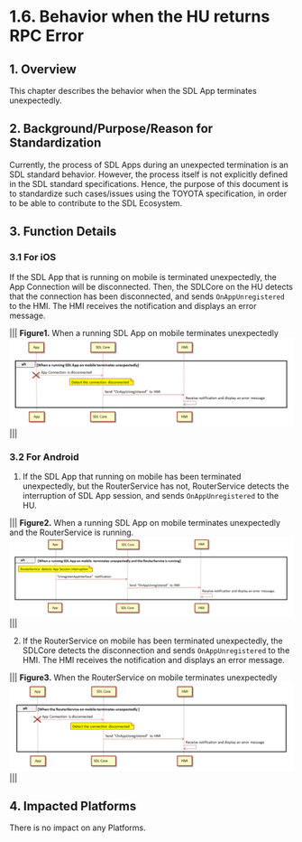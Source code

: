 # 1.6. Behavior when the HU returns RPC Error

## 1. Overview
This chapter describes the behavior when the SDL App terminates unexpectedly.

## 2. Background/Purpose/Reason for Standardization
Currently, the process of SDL Apps during an unexpected termination is an SDL standard behavior. However, the process itself is not explicitly defined in the SDL standard specifications. Hence, the purpose of this document is to standardize such cases/issues using the TOYOTA specification, in order to be able to contribute to the SDL Ecosystem.

## 3. Function Details
### 3.1 For iOS
If the SDL App that is running on mobile is terminated unexpectedly, the App Connection will be disconnected. Then, the SDLCore on the HU detects that the connection has been disconnected, and sends `OnAppUnregistered` to the HMI. The HMI receives the notification and displays an error message.

|||
**Figure1.** When a running SDL App on mobile terminates unexpectedly
![Figure1_sequence_of_SDLApp_for_iOS_terminates_unexpectedly.png](./assets/Figure1_sequence_of_SDLApp_for_iOS_terminates_unexpectedly.png)
|||

### 3.2 For Android
1. If the SDL App that running on mobile has been terminated unexpectedly, but the RouterService has not, RouterService detects the interruption of SDL App session, and sends `OnAppUnregistered` to the HU.

|||
**Figure2.** When a running SDL App on mobile terminates unexpectedly and the RouterService is running.
![Figure2_sequence_of_SDLApp_for_Android_terminates_unexpectedly_01.png](./assets/Figure2_sequence_of_SDLApp_for_Android_terminates_unexpectedly_01.png)
|||

2. If the RouterService on mobile has been terminated unexpectedly, the SDLCore detects the disconnection and sends `OnAppUnregistered` to the HMI. The HMI receives the notification and displays an error message.

|||
**Figure3.** When the RouterService on mobile terminates unexpectedly
![Figure3_sequence_of_SDLApp_for_Android_terminates_unexpectedly_02.png](./assets/Figure3_sequence_of_SDLApp_for_Android_terminates_unexpectedly_02.png)
|||

## 4. Impacted Platforms
There is no impact on any Platforms.
